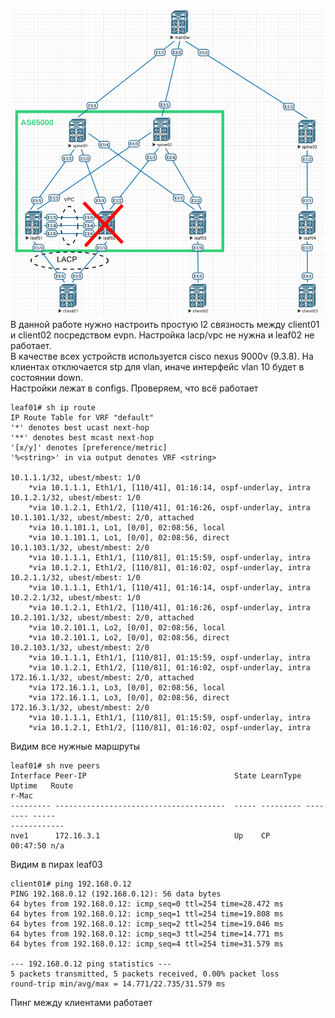 ![Архитектура сети](https://github.com/Roman2dot0/training-otus/blob/master/ex6.%20VXLAN%20type%202/vxlan_type2.png)       
В данной работе нужно настроить простую l2 связность между client01 и client02 посредством evpn. Настройка lacp/vpc не нужна и leaf02 не работает.    
В качестве всех устройств используется cisco nexus 9000v (9.3.8). На клиентах отключается stp для vlan, иначе интерфейс vlan 10 будет в состоянии down.     
Настройки лежат в configs. Проверяем, что всё работает    


```
leaf01# sh ip route 
IP Route Table for VRF "default"
'*' denotes best ucast next-hop
'**' denotes best mcast next-hop
'[x/y]' denotes [preference/metric]
'%<string>' in via output denotes VRF <string>

10.1.1.1/32, ubest/mbest: 1/0
    *via 10.1.1.1, Eth1/1, [110/41], 01:16:14, ospf-underlay, intra
10.1.2.1/32, ubest/mbest: 1/0
    *via 10.1.2.1, Eth1/2, [110/41], 01:16:26, ospf-underlay, intra
10.1.101.1/32, ubest/mbest: 2/0, attached
    *via 10.1.101.1, Lo1, [0/0], 02:08:56, local
    *via 10.1.101.1, Lo1, [0/0], 02:08:56, direct
10.1.103.1/32, ubest/mbest: 2/0
    *via 10.1.1.1, Eth1/1, [110/81], 01:15:59, ospf-underlay, intra
    *via 10.1.2.1, Eth1/2, [110/81], 01:16:02, ospf-underlay, intra
10.2.1.1/32, ubest/mbest: 1/0
    *via 10.1.1.1, Eth1/1, [110/41], 01:16:14, ospf-underlay, intra
10.2.2.1/32, ubest/mbest: 1/0
    *via 10.1.2.1, Eth1/2, [110/41], 01:16:26, ospf-underlay, intra
10.2.101.1/32, ubest/mbest: 2/0, attached
    *via 10.2.101.1, Lo2, [0/0], 02:08:56, local
    *via 10.2.101.1, Lo2, [0/0], 02:08:56, direct
10.2.103.1/32, ubest/mbest: 2/0
    *via 10.1.1.1, Eth1/1, [110/81], 01:15:59, ospf-underlay, intra
    *via 10.1.2.1, Eth1/2, [110/81], 01:16:02, ospf-underlay, intra
172.16.1.1/32, ubest/mbest: 2/0, attached
    *via 172.16.1.1, Lo3, [0/0], 02:08:56, local
    *via 172.16.1.1, Lo3, [0/0], 02:08:56, direct
172.16.3.1/32, ubest/mbest: 2/0
    *via 10.1.1.1, Eth1/1, [110/81], 01:15:59, ospf-underlay, intra
    *via 10.1.2.1, Eth1/2, [110/81], 01:16:02, ospf-underlay, intra
```

Видим все нужные маршруты

```
leaf01# sh nve peers
Interface Peer-IP                                 State LearnType Uptime   Route
r-Mac       
--------- --------------------------------------  ----- --------- -------- -----
------------
nve1      172.16.3.1                              Up    CP        00:47:50 n/a 
```

Видим в пирах leaf03

```
client01# ping 192.168.0.12
PING 192.168.0.12 (192.168.0.12): 56 data bytes
64 bytes from 192.168.0.12: icmp_seq=0 ttl=254 time=28.472 ms
64 bytes from 192.168.0.12: icmp_seq=1 ttl=254 time=19.808 ms
64 bytes from 192.168.0.12: icmp_seq=2 ttl=254 time=19.046 ms
64 bytes from 192.168.0.12: icmp_seq=3 ttl=254 time=14.771 ms
64 bytes from 192.168.0.12: icmp_seq=4 ttl=254 time=31.579 ms

--- 192.168.0.12 ping statistics ---
5 packets transmitted, 5 packets received, 0.00% packet loss
round-trip min/avg/max = 14.771/22.735/31.579 ms
```

Пинг между клиентами работает
